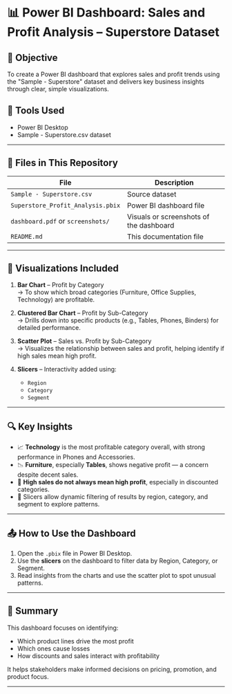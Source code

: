 # 📊 Power BI Dashboard: Sales and Profit Analysis – Superstore Dataset

## 🧾 Objective
To create a Power BI dashboard that explores sales and profit trends using the "Sample - Superstore" dataset and delivers key business insights through clear, simple visualizations.

## 🧰 Tools Used
- Power BI Desktop
- Sample - Superstore.csv dataset

---

## 📁 Files in This Repository
| File | Description |
|------|-------------|
| `Sample - Superstore.csv` | Source dataset |
| `Superstore_Profit_Analysis.pbix` | Power BI dashboard file |
| `dashboard.pdf` or `screenshots/` | Visuals or screenshots of the dashboard |
| `README.md` | This documentation file |

---

## 📌 Visualizations Included

1. **Bar Chart** – Profit by Category  
   → To show which broad categories (Furniture, Office Supplies, Technology) are profitable.

2. **Clustered Bar Chart** – Profit by Sub-Category  
   → Drills down into specific products (e.g., Tables, Phones, Binders) for detailed performance.

3. **Scatter Plot** – Sales vs. Profit by Sub-Category  
   → Visualizes the relationship between sales and profit, helping identify if high sales mean high profit.

4. **Slicers** – Interactivity added using:
   - `Region`
   - `Category`
   - `Segment`

---

## 🔍 Key Insights

- 📈 **Technology** is the most profitable category overall, with strong performance in Phones and Accessories.
- 📉 **Furniture**, especially **Tables**, shows negative profit — a concern despite decent sales.
- 🔁 **High sales do not always mean high profit**, especially in discounted categories.
- 🧭 Slicers allow dynamic filtering of results by region, category, and segment to explore patterns.

---

## 📤 How to Use the Dashboard

1. Open the `.pbix` file in Power BI Desktop.
2. Use the **slicers** on the dashboard to filter data by Region, Category, or Segment.
3. Read insights from the charts and use the scatter plot to spot unusual patterns.

---

## 📝 Summary

This dashboard focuses on identifying:
- Which product lines drive the most profit
- Which ones cause losses
- How discounts and sales interact with profitability

It helps stakeholders make informed decisions on pricing, promotion, and product focus.

---

